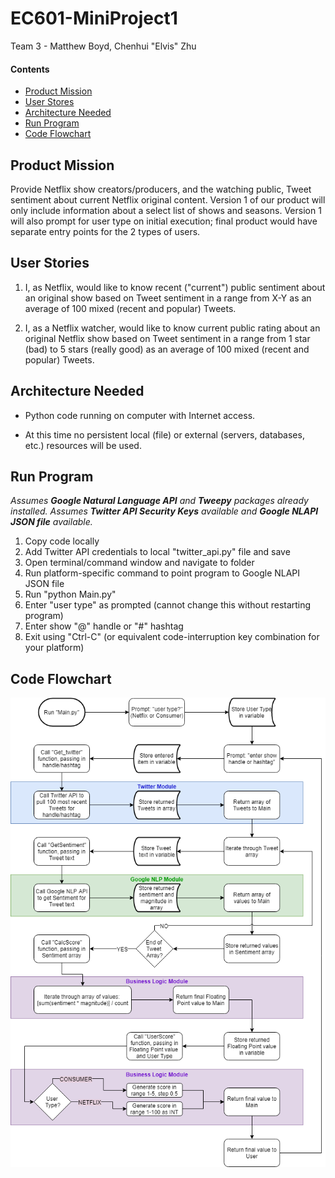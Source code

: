 # EC601-MiniProject1

Team 3 - Matthew Boyd, Chenhui "Elvis" Zhu

#### Contents

* [Product Mission](#product-mission)
* [User Stores](#user-stories)
* [Architecture Needed](#architecture-needed)
* [Run Program](#run-program)
* [Code Flowchart](#code-flowchart)

<a name="product-mission"/>

## Product Mission

Provide Netflix show creators/producers, and the watching public, Tweet sentiment about current Netflix original content.
Version 1 of our product will only include information about a select list of shows and seasons.
Version 1 will also prompt for user type on initial execution; final product would have separate entry points for the 2 types of users.

<a name="user-stories"/>

## User Stories

1. I, as Netflix, would like to know recent ("current") public sentiment about an original show based on Tweet sentiment in a range from X-Y as an average of 100 mixed (recent and popular) Tweets.

2. I, as a Netflix watcher, would like to know current public rating about an original Netflix show based on Tweet sentiment in a range from 1 star (bad) to 5 stars (really good) as an average of 100 mixed (recent and popular) Tweets.

<a name="architecture-needed"/>

## Architecture Needed

* Python code running on computer with Internet access.

* At this time no persistent local (file) or external (servers, databases, etc.) resources will be used.

<a name="run-program"/>

## Run Program

*Assumes __Google Natural Language API__ and __Tweepy__ packages already installed.*
*Assumes __Twitter API Security Keys__ available and __Google NLAPI JSON file__ available.*

1. Copy code locally
2. Add Twitter API credentials to local "twitter_api.py" file and save
3. Open terminal/command window and navigate to folder
4. Run platform-specific command to point program to Google NLAPI JSON file
5. Run "python Main.py"
6. Enter "user type" as prompted (cannot change this without restarting program)
7. Enter show "@" handle or "#" hashtag
8. Exit using "Ctrl-C" (or equivalent code-interruption key combination for your platform)

<a name="code-flowchart"/>

## Code Flowchart

<img src="img/EC601-MiniProject1.png">

